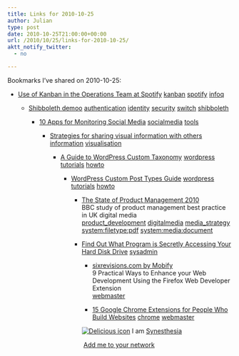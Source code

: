 ```yaml
---
title: Links for 2010-10-25
author: Julian
type: post
date: 2010-10-25T21:00:00+00:00
url: /2010/10/25/links-for-2010-10-25/
aktt_notify_twitter:
  - no

---
```

Bookmarks I&#8217;ve shared on 2010-10-25:

  * [Use of Kanban in the Operations Team at Spotify][1] 
    [kanban][2] [spotify][3] [infoq][4] </li> 
    
      * [Shibboleth demoo][5] 
        [authentication][6] [identity][7] [security][8] [switch][9] [shibboleth][10] </li> 
        
          * [10 Apps for Monitoring Social Media][11] 
            [socialmedia][12] [tools][13] </li> 
            
              * [Strategies for sharing visual information with others][14] 
                [information][15] [visualisation][16] </li> 
                
                  * [A Guide to WordPress Custom Taxonomy][17] 
                    [wordpress][18] [tutorials][19] [howto][20] </li> 
                    
                      * [WordPress Custom Post Types Guide][21] 
                        [wordpress][18] [tutorials][19] [howto][20] </li> 
                        
                          * [The State of Product Management 2010][22]  
                            BBC study of product management best practice in UK digital media  
                            [product_development][23] [digitalmedia][24] [media_strategy][25] [system:filetype:pdf][26] [system:media:document][27] 
                          * [Find Out What Program is Secretly Accessing Your Hard Disk Drive][28] 
                            [sysadmin][29] </li> 
                            
                              * [sixrevisions.com by Mobify][30]  
                                9 Practical Ways to Enhance your Web Development Using the Firefox Web Developer Extension  
                                [webmaster][31] 
                              * [15 Google Chrome Extensions for People Who Build Websites][32] 
                                [chrome][33] [webmaster][31] </li> </ul> 
                                
                                <p class="deliciouslink">
                                  <a href="https://del.icio.us/synesthesia" title="See all my bookmarks on del.icio.us"><img src="https://www.synesthesia.co.uk/images/deliciousicon.jpg" alt="Delicious icon" /></a>&nbsp;I am <a href="https://del.icio.us/synesthesia" title="See all my bookmarks on del.icio.us">Synesthesia</a>
                                </p>
                                
                                <p class="deliciouslink">
                                  <a href="https://del.icio.us/network?add=synesthesia" title="Add me to your del.icio.us network"><img src="https://www.synesthesia.co.uk/images/add.gif" alt="" /></a>&nbsp;<a href="https://del.icio.us/network?add=synesthesia" title="Add me to your del.icio.us network">Add me to your network</a>
                                </p>

 [1]: https://www.infoq.com/articles/kanban-operations-spotify
 [2]: https://delicious.com/synesthesia/kanban
 [3]: https://delicious.com/synesthesia/spotify
 [4]: https://delicious.com/synesthesia/infoq
 [5]: https://switch.ch/aai/demo
 [6]: https://delicious.com/synesthesia/authentication
 [7]: https://delicious.com/synesthesia/identity
 [8]: https://delicious.com/synesthesia/security
 [9]: https://delicious.com/synesthesia/switch
 [10]: https://delicious.com/synesthesia/shibboleth
 [11]: https://web.appstorm.net/roundups/10-apps-to-monitor-social-media
 [12]: https://delicious.com/synesthesia/socialmedia
 [13]: https://delicious.com/synesthesia/tools
 [14]: https://mindmappingsoftwareblog.com/strategies-for-sharing-visual-information-with-others
 [15]: https://delicious.com/synesthesia/information
 [16]: https://delicious.com/synesthesia/visualisation
 [17]: https://sixrevisions.com/wordpress/taxonomy
 [18]: https://delicious.com/synesthesia/wordpress
 [19]: https://delicious.com/synesthesia/tutorials
 [20]: https://delicious.com/synesthesia/howto
 [21]: https://sixrevisions.com/wordpress/wordpress-custom-post-types-guide
 [22]: https://www.bbctraining.com/documents/product_mgt_report.pdf
 [23]: https://delicious.com/synesthesia/product_development
 [24]: https://delicious.com/synesthesia/digitalmedia
 [25]: https://delicious.com/synesthesia/media_strategy
 [26]: https://delicious.com/synesthesia/system%3Afiletype%3Apdf
 [27]: https://delicious.com/synesthesia/system%3Amedia%3Adocument
 [28]: https://www.raymond.cc/blog/archives/2008/04/05/find-out-what-program-is-secretly-accessing-your-hard-disk-drive
 [29]: https://delicious.com/synesthesia/sysadmin
 [30]: https://m.sixrevisions.com/web-development/9-practical-ways-to-enhance-your-web-development-using-the-firefox-web-developer-extension
 [31]: https://delicious.com/synesthesia/webmaster
 [32]: https://m.sixrevisions.com/tools/chrome-extensions-developers-designers
 [33]: https://delicious.com/synesthesia/chrome
